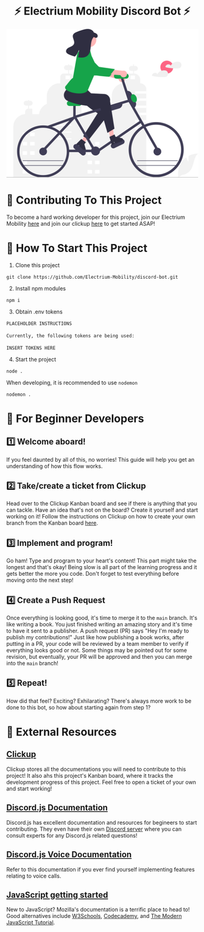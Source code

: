 <h1 align="center">
    ⚡ Electrium Mobility Discord Bot ⚡
</h1>

![Alt text](./resources/Electrium_svg.svg)

# 💪 Contributing To This Project

To become a hard working developer for this project, join our Electrium Mobility [here]() and join our clickup [here]() to get started ASAP!

# 🚀 How To Start This Project

1. Clone this project

```
git clone https://github.com/Electrium-Mobility/discord-bot.git
```

2. Install npm modules

```
npm i
```

3. Obtain .env tokens

```
PLACEHOLDER INSTRUCTIONS

Currently, the following tokens are being used:

INSERT TOKENS HERE
```

4. Start the project

```
node .
```

When developing, it is recommended to use `nodemon`

```
nodemon .
```

# 🎈 For Beginner Developers

## 1️⃣ Welcome aboard!

If you feel daunted by all of this, no worries! This guide will help you get an understanding of how this flow works.

## 2️⃣ Take/create a ticket from Clickup

Head over to the Clickup Kanban board and see if there is anything that you can tackle. Have an idea that's not on the board? Create it yourself and start working on it! Follow the instructions on Clickup on how to create your own branch from the Kanban board [here]().

## 3️⃣ Implement and program!

Go ham! Type and program to your heart's content! This part might take the longest and that's okay! Being slow is all part of the learning progress and it gets better the more you code. Don't forget to test everything before moving onto the next step!

## 4️⃣ Create a Push Request

Once everything is looking good, it's time to merge it to the `main` branch. It's like writing a book. You just finished writing an amazing story and it's time to have it sent to a publisher. A push request (PR) says "Hey I'm ready to publish my contributions!" Just like how publishing a book works, after putting in a PR, your code will be reviewed by a team member to verify if everything looks good or not. Some things may be pointed out for some revision, but eventually, your PR will be approved and then you can merge into the `main` branch!

## 5️⃣ Repeat!

How did that feel? Exciting? Exhilarating? There's always more work to be done to this bot, so how about starting again from step 1?

# 🔗 External Resources

## [Clickup]()

Clickup stores all the documentations you will need to contribute to this project! It also ahs this project's Kanban board, where it tracks the development progress of this project. Feel free to open a ticket of your own and start working!

## [Discord.js Documentation]()

Discord.js has excellent documentation and resources for begineers to start contributing. They even have their own [Discord server]() where you can consult experts for any Discord.js related questions!

## [Discord.js Voice Documentation]()

Refer to this documentation if you ever find yourself implementing features relating to voice calls.

## [JavaScript getting started](https://developer.mozilla.org/en-US/docs/Learn/Getting_started_with_the_web/JavaScript_basics)

New to JavaScript? Mozilla's documentation is a terrific place to head to! Good alternatives include [W3Schools](), [Codecademy](), and [The Modern JavaScript Tutorial]().